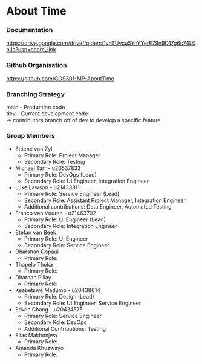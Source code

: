 
# About Time

### Documentation
https://drive.google.com/drive/folders/1vnTUvcu5YnYYerE79n9D17g6c74L0nJa?usp=share_link

### Github Organisation
https://github.com/COS301-MP-AboutTime

### Branching Strategy
main - Production code\
dev - Current development code\
-> contributors branch off of dev to develop a specific feature

### Group Members
* Ettiene van Zyl
    * Primary Role: Project Manager
    * Secondary Role: Testing
* Michael Tarr - u20537833
    * Primary Role: DevOps (Lead)
    * Secondary Role: UI Engineer, Integration Engineer
* Luke Lawson - u21433811
    * Primary Role: Service Engineer (Lead)
    * Secondary Role: Assistant Project Manager, Integration Engineer
    * Additional contributions: Data Engineer, Automated Testing
* Franco van Vuuren - u21463702
    * Primary Role: UI Engineer (Lead)
    * Secondary Role: Integration Engineer
* Stefan van Beek
    * Primary Role: UI Engineer
    * Secondary Role: Service Engineer
* Dharshan Gopaul
    * Primary Role: 
* Thapelo Thoka
    * Primary Role: 
* Dharhan Pillay
    * Primary Role: 
* Keabetswe Madumo - u20438614
    * Primary Role: Design (Lead)
    * Secondary Role: UI Engineer, Service Engineer
* Edwin Chang - u20424575
    * Primary Role: Service Engineer
    * Secondary Role: DevOps
    * Additional Contributions: Testing
* Elias Makhonjwa
    * Primary Role: 
* Amanda Khuzwayo
    * Primary Role: 

